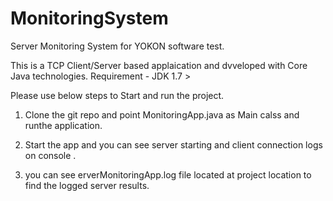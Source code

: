 # MonitoringSystem
Server Monitoring System for YOKON software test.

This is a TCP Client/Server based applaication and dvveloped with Core Java technologies.
Requirement - JDK 1.7 >

Please use below steps to Start and run the project.


1. Clone the git repo and point MonitoringApp.java as Main calss and runthe application.

2. Start the app and you can see server starting and client connection logs on console .

3. you can see erverMonitoringApp.log file located at project location to find the logged server results.



